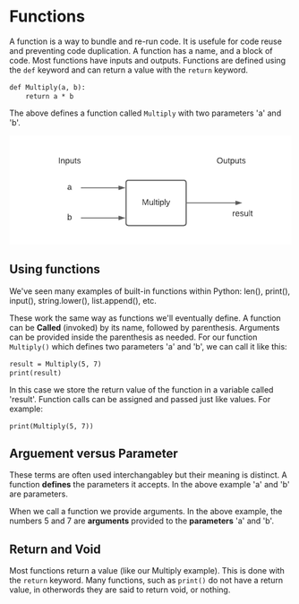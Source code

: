 # Functions

A function is a way to bundle and re-run code. It is usefule for code reuse and preventing code duplication. A function has a name, and a block of code. Most functions have inputs and outputs. Functions are defined using the `def` keyword and can return a value with the `return` keyword.

    def Multiply(a, b):
        return a * b

The above defines a function called `Multiply` with two parameters 'a' and 'b'.

![alt text](figure.png "Fig")

## Using functions

We've seen many examples of built-in functions within Python: len(), print(), input(), string.lower(), list.append(), etc.

These work the same way as functions we'll eventually define. A function can be **Called** (invoked) by its name, followed by parenthesis. Arguments can be provided inside the parenthesis as needed. For our function `Multiply()` which defines two parameters 'a' and 'b', we can call it like this:

    result = Multiply(5, 7)
    print(result)

In this case we store the return value of the function in a variable called 'result'. Function calls can be assigned and passed just like values. For example:

    print(Multiply(5, 7))

## Arguement versus Parameter

These terms are often used interchangabley but their meaning is distinct. A function **defines** the parameters it accepts. In the above example 'a' and 'b' are parameters.

When we call a function we provide arguments. In the above example, the numbers 5 and 7 are **arguments** provided to the **parameters** 'a' and 'b'.

## Return and Void

Most functions return a value (like our Multiply example). This is done with the `return` keyword. Many functions, such as `print()` do not have a return value, in otherwords they are said to return void, or nothing.
